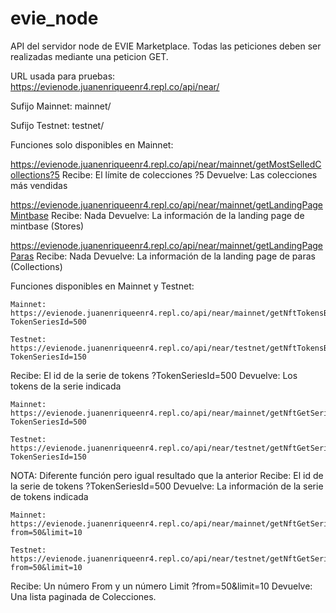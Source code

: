 # evie_node

API del servidor node de EVIE Marketplace.
Todas las peticiones deben ser realizadas mediante una peticion GET.

URL usada para pruebas:
https://evienode.juanenriqueenr4.repl.co/api/near/

Sufijo Mainnet:
mainnet/

Sufijo Testnet:
testnet/

Funciones solo disponibles en Mainnet:

https://evienode.juanenriqueenr4.repl.co/api/near/mainnet/getMostSelledCollections?5
Recibe: El límite de colecciones
?5
Devuelve: Las colecciones más vendidas

https://evienode.juanenriqueenr4.repl.co/api/near/mainnet/getLandingPageMintbase
Recibe: Nada
Devuelve: La información de la landing page de mintbase (Stores)

https://evienode.juanenriqueenr4.repl.co/api/near/mainnet/getLandingPageParas
Recibe: Nada
Devuelve: La información de la landing page de paras (Collections)

Funciones disponibles en Mainnet y Testnet:

```
Mainnet:
https://evienode.juanenriqueenr4.repl.co/api/near/mainnet/getNftTokensBySeries?TokenSeriesId=500
```
```
Testnet:
https://evienode.juanenriqueenr4.repl.co/api/near/testnet/getNftTokensBySeries?TokenSeriesId=150
```
Recibe: El id de la serie de tokens
?TokenSeriesId=500
Devuelve: Los tokens de la serie indicada

```
Mainnet:
https://evienode.juanenriqueenr4.repl.co/api/near/mainnet/getNftGetSeriesSingle?TokenSeriesId=500
```
```
Testnet:
https://evienode.juanenriqueenr4.repl.co/api/near/testnet/getNftGetSeriesSingle?TokenSeriesId=150
```
NOTA: Diferente función pero igual resultado que la anterior
Recibe: El id de la serie de tokens
?TokenSeriesId=500
Devuelve: La información de la serie de tokens indicada
    
```
Mainnet:
https://evienode.juanenriqueenr4.repl.co/api/near/mainnet/getNftGetSeries?from=50&limit=10
```
```
Testnet:
https://evienode.juanenriqueenr4.repl.co/api/near/testnet/getNftGetSeries?from=50&limit=10
```
Recibe: Un número From y un número Limit
?from=50&limit=10
Devuelve: Una lista paginada de Colecciones.
